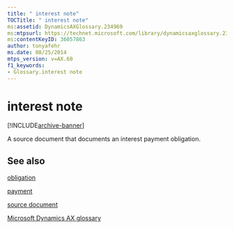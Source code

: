 ```yaml
---
title: " interest note"
TOCTitle: " interest note"
ms:assetid: DynamicsAXGlossary.234969
ms:mtpsurl: https://technet.microsoft.com/library/dynamicsaxglossary.234969(v=AX.60)
ms:contentKeyID: 36057863
author: tonyafehr
ms.date: 08/25/2014
mtps_version: v=AX.60
f1_keywords:
- Glossary.interest note
---
```


# interest note


[!INCLUDE[archive-banner](includes/archive-banner.md)]

A source document that documents an interest payment obligation.

## See also

[obligation](obligation.md)

[payment](payment.md)

[source document](source-document.md)

[Microsoft Dynamics AX glossary](glossary/microsoft-dynamics-ax-glossary.md)

  


